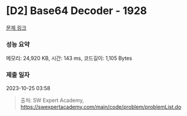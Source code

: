 # [D2] Base64 Decoder - 1928 

[문제 링크](https://swexpertacademy.com/main/code/problem/problemDetail.do?contestProbId=AV5PR4DKAG0DFAUq) 

### 성능 요약

메모리: 24,920 KB, 시간: 143 ms, 코드길이: 1,105 Bytes

### 제출 일자

2023-10-25 03:58



> 출처: SW Expert Academy, https://swexpertacademy.com/main/code/problem/problemList.do